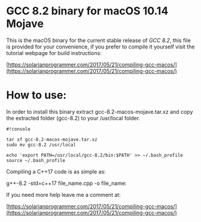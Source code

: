 # GCC 8.2 binary for macOS 10.14 Mojave #

This is the macOS binary for the current stable release of *GCC 8.2*, this file is provided for your convenience, if you prefer to compile it yourself visit the tutorial webpage for build instructions:

[https://solarianprogrammer.com/2017/05/21/compiling-gcc-macos/](https://solarianprogrammer.com/2017/05/21/compiling-gcc-macos/)

How to use:
===========

In order to install this binary extract gcc-8.2-macos-mojave.tar.xz and copy the extracted folder (gcc-8.2) to your /usr/local folder.

```
#!console

tar xf gcc-8.2-macos-mojave.tar.xz
sudo mv gcc-8.2 /usr/local

echo 'export PATH=/usr/local/gcc-8.2/bin:$PATH' >> ~/.bash_profile
source ~/.bash_profile

```

Compiling a C++17 code is as simple as:

g++-8.2 -std=c++17 file_name.cpp -o file_name:

If you need more help leave me a comment at:

[https://solarianprogrammer.com/2017/05/21/compiling-gcc-macos/](https://solarianprogrammer.com/2017/05/21/compiling-gcc-macos/)
